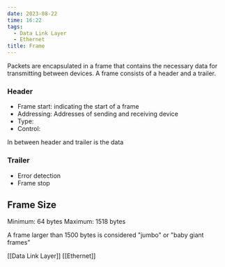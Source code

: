 ```yaml
---
date: 2023-08-22
time: 16:22
tags:
  - Data Link Layer
  - Ethernet
title: Frame
---
```


Packets are encapsulated in a frame that contains the necessary data for transmitting between devices. A frame consists of a header and a trailer.

### Header

- Frame start: indicating the start of a frame
- Addressing: Addresses of sending and receiving device
- Type:
- Control:

In between header and trailer is the data

### Trailer

- Error detection
- Frame stop

## Frame Size

Minimum: 64 bytes
Maximum: 1518 bytes

A frame larger than 1500 bytes is considered "jumbo" or "baby giant frames"

[[Data Link Layer]] [[Ethernet]]
